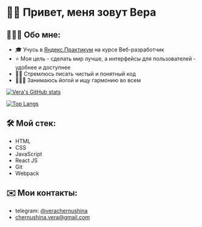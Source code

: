 # 👋🏻 Привет, меня зовут Вера

## 👩🏻‍💻 Обо мне:
- 🎓 Учусь в [Яндекс.Практикум](https://practicum.yandex.ru/) на курсе Веб-разработчик
- ⭐️ Моя цель - сделать мир лучше, а интерфейсы для пользователей - удобнее и доступнее
- ✍🏻 Стремлюсь писать чистый и понятный код
- 🧘🏼‍♀️ Занимаюсь йогой и ищу гармонию во всем

[![Vera's GitHub stats](https://github-readme-stats.vercel.app/api?username=VeraChernushina&count_private=true&theme=radical&show_icons=true)](https://github.com/VeraChernushina/github-readme-stats)

[![Top Langs](https://github-readme-stats.vercel.app/api/top-langs/?username=VeraChernushina&layout=compact)](https://github.com/VeraChernushina/github-readme-stats)

## 🛠 Мой стек:
- HTML
- CSS
- JavaScript
- React JS
- Git
- Webpack

## ✉️ Мои контакты: 
- telegram: [@verachernushina](https://t.me/verachernushina)
- chernushina.vera@gmail.com
